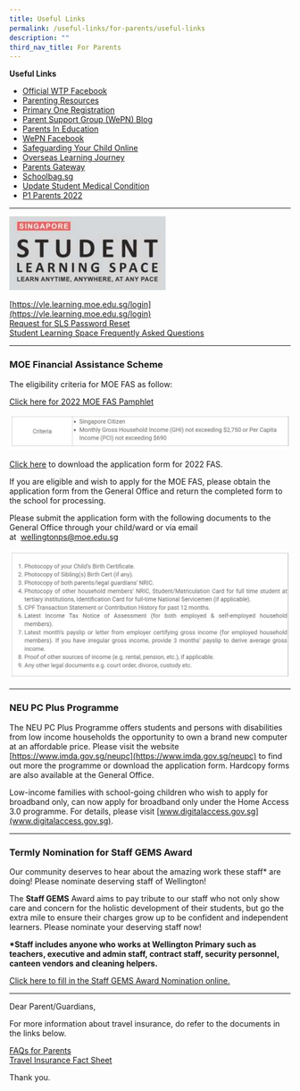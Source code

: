 ```yaml
---
title: Useful Links
permalink: /useful-links/for-parents/useful-links
description: ""
third_nav_title: For Parents
---
```

**Useful Links**
* [Official WTP Facebook](https://www.facebook.com/wellingtonprisg)
* [Parenting Resources](https://wtpparentingresources.weebly.com/)
* [Primary One Registration](https://www.moe.gov.sg/primary/p1-registration)
* [Parent Support Group (WePN) Blog](http://wepn.tumblr.com/)
* [Parents In Education](https://www.moe.gov.sg/parentkit)
* [WePN Facebook](https://www.facebook.com/pages/Wellington-Parents-Network-WePN/246348102079989)
* [Safeguarding Your Child Online](http://schoolbag.sg/story/safeguarding-your-child-online)
* [Overseas Learning Journey](/files/FAQs%20for%20Parents.pdf)
* [Parents Gateway](/files/PG%20one-time%20onboard.pdf)
* [Schoolbag.sg](https://www.schoolbag.sg/)
* [Update Student Medical Condition](https://form.gov.sg/5d7f142328467500121f82a9)
* [P1 Parents 2022](https://sites.google.com/moe.edu.sg/p1parentswtp/home)

-----------
![](/images/WTP_SLS.png)


[https://vle.learning.moe.edu.sg/login](https://vle.learning.moe.edu.sg/login) <br>
[Request for SLS Password Reset](https://docs.google.com/forms/d/e/1FAIpQLSfiwrDGu9lZyUEzZzUhKfAvamcoTMYJ-f_SvRiFZNAUZfiNbQ/viewform) <br>
[Student Learning Space Frequently Asked Questions](https://wellingtonpri-moe-edu-sg-admin.cwp.sg/useful-links/for-students/student-learning-space)

--------------

### MOE Financial Assistance Scheme

The eligibility criteria for MOE FAS as follow:

[Click here for 2022 MOE FAS Pamphlet](/files/MOE_FAS_Pamphlet_2022.pdf)

![](/images/moe%20fin.jpg)

[Click here](/files/MOE%20FAS%20Application%20Form%202022.pdf) to download the application form for 2022 FAS.  

If you are eligible and wish to apply for the MOE FAS, please obtain the application form from the General Office and return the completed form to the school for processing.  

Please submit the application form with the following documents to the General Office through your child/ward or via email at  [wellingtonps@moe.edu.sg](mailto:wellingtonps@moe.edu.sg)

![](/images/financial.jpg)

--------

### NEU PC Plus Programme  

The NEU PC Plus Programme offers students and persons with disabilities from low income households the opportunity to own a brand new computer at an affordable price. Please visit the website [https://www.imda.gov.sg/neupc](https://www.imda.gov.sg/neupc) to find out more the programme or download the application form. Hardcopy forms are also available at the General Office.

Low-income families with school-going children who wish to apply for broadband only, can now apply for broadband only under the Home Access 3.0 programme. For details, please visit [www.digitalaccess.gov.sg](www.digitalaccess.gov.sg).

-------

### Termly Nomination for Staff GEMS Award

Our community deserves to hear about the amazing work these staff\* are doing! Please nominate deserving staff of Wellington! 

The **Staff GEMS** Award aims to pay tribute to our staff who not only show care and concern for the holistic development of their students, but go the extra mile to ensure their charges grow up to be confident and independent learners. Please nominate your deserving staff now!   

__*Staff includes anyone who works at Wellington Primary such as teachers, executive and admin staff, contract staff, security personnel, canteen vendors and cleaning helpers.__ 

[Click here to fill in the Staff GEMS Award Nomination online.](https://docs.google.com/a/moe.edu.sg/forms/d/e/1FAIpQLSd93un7MxxKdwyPCZhrqIEKIR9RJvdumpRzKGBi5ibX05XkZw/viewform)

---------

Dear Parent/Guardians,  
  
For more information about travel insurance, do refer to the documents in the links below.  
  
[FAQs for Parents](/files/FAQs%20for%20Parents%20(1).pdf) <br>
[Travel Insurance Fact Sheet](/files/Travel%20Insurance%20Fact%20Sheet.pdf)
  
Thank you.